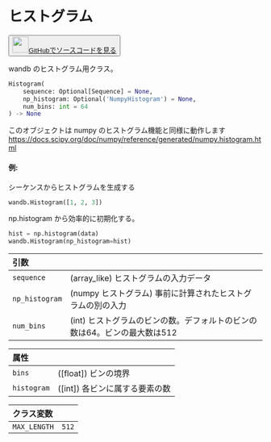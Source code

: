 
# ヒストグラム

<p><button style={{display: 'flex', alignItems: 'center', backgroundColor: 'white', border: '1px solid #ddd', padding: '10px', borderRadius: '6px', cursor: 'pointer', boxShadow: '0 2px 3px rgba(0,0,0,0.1)', transition: 'all 0.3s'}}><a href='https://www.github.com/wandb/wandb/tree/v0.17.1/wandb/sdk/data_types/histogram.py#L18-L96' style={{fontSize: '1.2em', display: 'flex', alignItems: 'center'}}><img src='https://github.githubassets.com/images/modules/logos_page/GitHub-Mark.png' height='32px' width='32px' style={{marginRight: '10px'}}/>GitHubでソースコードを見る</a></button></p>

wandb のヒストグラム用クラス。

```python
Histogram(
    sequence: Optional[Sequence] = None,
    np_histogram: Optional('NumpyHistogram') = None,
    num_bins: int = 64
) -> None
```

このオブジェクトは numpy のヒストグラム機能と同様に動作します
https://docs.scipy.org/doc/numpy/reference/generated/numpy.histogram.html

#### 例:

シーケンスからヒストグラムを生成する

```python
wandb.Histogram([1, 2, 3])
```

np.histogram から効率的に初期化する。

```python
hist = np.histogram(data)
wandb.Histogram(np_histogram=hist)
```

| 引数 |  |
| :--- | :--- |
|  `sequence` |  (array_like) ヒストグラムの入力データ |
|  `np_histogram` |  (numpy ヒストグラム) 事前に計算されたヒストグラムの別の入力 |
|  `num_bins` |  (int) ヒストグラムのビンの数。デフォルトのビンの数は64。ビンの最大数は512 |

| 属性 |  |
| :--- | :--- |
|  `bins` |  ([float]) ビンの境界 |
|  `histogram` |  ([int]) 各ビンに属する要素の数 |

| クラス変数 |  |
| :--- | :--- |
|  `MAX_LENGTH`<a id="MAX_LENGTH"></a> |  `512` |